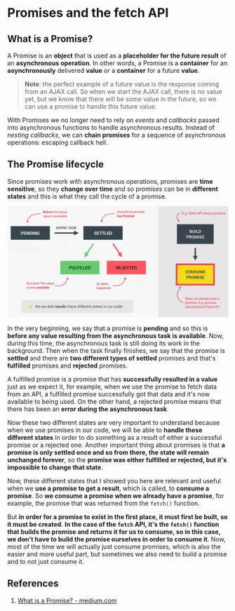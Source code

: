 # Promises and the fetch API

## What is a Promise?

A Promise is an **object** that is used as a **placeholder for the future result** of an **asynchronous operation**. In other words, a Promise is a **container** for an **asynchronously** delivered **value** or a **container** for a future **value**.

> **Note**: the perfect example of a future value is the response coming from an AJAX call. So when we start the AJAX call, there is no value yet, but we know that there will be some value in the future, so we can use a promise to handle this future value.

With Promises we no longer need to rely on _events_ and _callbacks_ passed into asynchronous functions to handle asynchronous results. Instead of _nesting callbacks_, we can **chain promises** for a sequence of asynchronous operations: escaping callback hell.

## The Promise lifecycle

Since promises work with asynchronous operations, promises are **time sensitive**, so they **change over time** and so promises can be in **different states** and this is what they call the cycle of a promise.

![asynchronous-promises1](../../img/asynchronous_promises1.jpg)

In the very beginning, we say that a promise is **pending** and so this is **before any value resulting from the asynchronous task is available**. Now, during this time, the asynchronous task is still doing its work in the background. Then when the task finally finishes, we say that the promise is **settled** and there are **two different types of settled** promises and that's **fulfilled** promises and **rejected** promises.

A fulfilled promise is a promise that has **successfully resulted in a value** just as we expect it, for example, when we use the promise to fetch data from an API, a fulfilled promise successfully got that data and it's now available to being used. On the other hand, a rejected promise means that there has been an **error during the asynchronous task**.

Now these two different states are very important to understand because when we use promises in our code, we will be able to **handle these different states** in order to do something as a result of either a successful promise or a rejected one. Another important thing about promises is that **a promise is only settled once and so from there, the state will remain unchanged forever**, so the **promise was either fulfilled or rejected, but it's impossible to change that state**.

Now, these different states that I showed you here are relevant and useful when we **use a promise to get a result**, which is called, to **consume a promise**. So **we consume a promise when we already have a promise**, for example, the promise that was returned from the `fetch()` function.

But **in order for a promise to exist in the first place, it must first be built, so it must be created**. **In the case of the `fetch` API, it's the `fetch()` function that builds the promise and returns it for us to consume, so in this case, we don't have to build the promise ourselves in order to consume it**. Now, most of the time we will actually just consume promises, which is also the easier and more useful part, but sometimes we also need to build a promise and to not just consume it.

## References

1. [What is a Promise? - medium.com](https://medium.com/javascript-scene/master-the-javascript-interview-what-is-a-promise-27fc71e77261#.aa7ubggsy)
